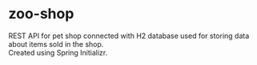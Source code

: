 # zoo-shop
REST API for pet shop connected with H2 database used for storing data about items sold in the shop.  
Created using Spring Initializr.
